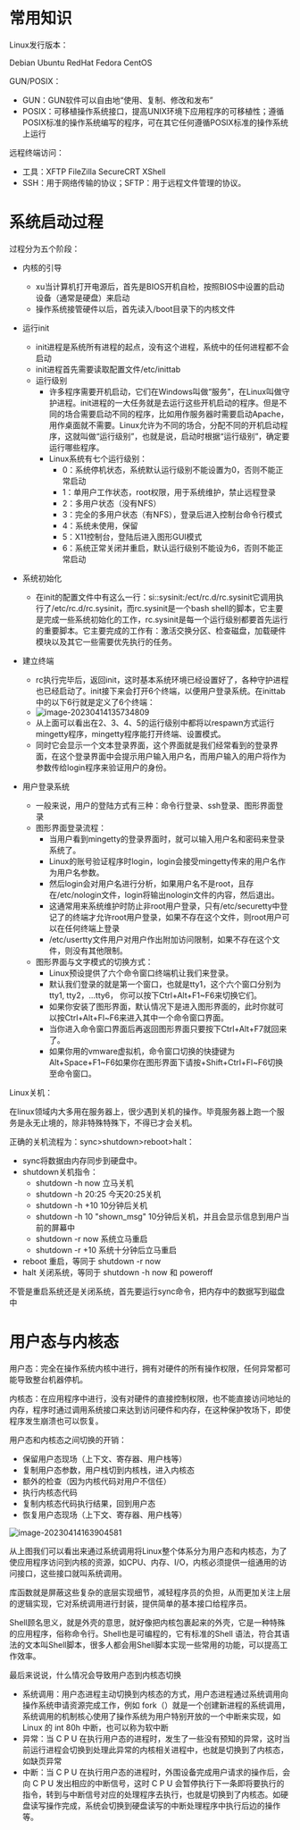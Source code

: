# 常用知识

Linux发行版本：

Debian Ubuntu RedHat Fedora CentOS



GUN/POSIX：

- GUN：GUN软件可以自由地“使用、复制、修改和发布”
- POSIX：可移植操作系统接口，提高UNIX环境下应用程序的可移植性；遵循POSIX标准的操作系统编写的程序，可在其它任何遵循POSIX标准的操作系统上运行



远程终端访问：

- 工具：XFTP FileZilla SecureCRT XShell
- SSH：用于网络传输的协议；SFTP：用于远程文件管理的协议。



# 系统启动过程

过程分为五个阶段：

- 内核的引导
  - xu当计算机打开电源后，首先是BIOS开机自检，按照BIOS中设置的启动设备（通常是硬盘）来启动
  - 操作系统接管硬件以后，首先读入/boot目录下的内核文件
- 运行init
  - init进程是系统所有进程的起点，没有这个进程，系统中的任何进程都不会启动
  - init进程首先需要读取配置文件/etc/inittab
  - 运行级别
    - 许多程序需要开机启动，它们在Windows叫做“服务”，在Linux叫做守护进程。init进程的一大任务就是去运行这些开机启动的程序。但是不同的场合需要启动不同的程序，比如用作服务器时需要启动Apache，用作桌面就不需要。Linux允许为不同的场合，分配不同的开机启动程序，这就叫做“运行级别”，也就是说，启动时根据“运行级别”，确定要运行哪些程序。
    - Linux系统有七个运行级别：
      - 0：系统停机状态，系统默认运行级别不能设置为0，否则不能正常启动
      - 1：单用户工作状态，root权限，用于系统维护，禁止远程登录
      - 2：多用户状态（没有NFS）
      - 3：完全的多用户状态（有NFS），登录后进入控制台命令行模式
      - 4：系统未使用，保留
      - 5：X11控制台，登陆后进入图形GUI模式
      - 6：系统正常关闭并重启，默认运行级别不能设为6，否则不能正常启动
- 系统初始化
  - 在init的配置文件中有这么一行：si::sysinit:/ect/rc.d/rc.sysinit它调用执行了/etc/rc.d/rc.sysinit，而rc.sysinit是一个bash shell的脚本，它主要是完成一些系统初始化的工作，rc.sysinit是每一个运行级别都要首先运行的重要脚本。它主要完成的工作有：激活交换分区、检查磁盘，加载硬件模块以及其它一些需要优先执行的任务。
- 建立终端
  - rc执行完毕后，返回init，这时基本系统环境已经设置好了，各种守护进程也已经启动了。init接下来会打开6个终端，以便用户登录系统。在inittab中的以下6行就是定义了6个终端：
  - ![image-20230414135734809](E:\personal\CSLibrary\09_Linux\imgs\image-20230414135734809.png)
  - 从上面可以看出在2、3、4、5的运行级别中都将以respawn方式运行mingetty程序，mingetty程序能打开终端、设置模式。
  - 同时它会显示一个文本登录界面，这个界面就是我们经常看到的登录界面，在这个登录界面中会提示用户输入用户名，而用户输入的用户将作为参数传给login程序来验证用户的身份。

- 用户登录系统
  - 一般来说，用户的登陆方式有三种：命令行登录、ssh登录、图形界面登录
  - 图形界面登录流程：
    - 当用户看到mingetty的登录界面时，就可以输入用户名和密码来登录系统了。
    - Linux的账号验证程序时login，login会接受mingetty传来的用户名作为用户名参数。
    - 然后login会对用户名进行分析，如果用户名不是root，且存在/etc/nologin文件，login将输出nologin文件的内容，然后退出。
    - 这通常用来系统维护时防止非root用户登录，只有/etc/securetty中登记了的终端才允许root用户登录，如果不存在这个文件，则root用户可以在任何终端上登录
    - /etc/usertty文件用户对用户作出附加访问限制，如果不存在这个文件，则没有其他限制。
  - 图形界面与文字模式的切换方式：
    - Linux预设提供了六个命令窗口终端机让我们来登录。
    - 默认我们登录的就是第一个窗口，也就是tty1，这个六个窗口分别为tty1, tty2，...tty6，
      你可以按下Ctrl+Alt+F1~F6来切换它们。
    - 如果你安装了图形界面，默认情况下是进入图形界面的，此时你就可以按Ctrl+Alt+Fl~F6来进入其中一个命令窗口界面。
    - 当你进入命令窗口界面后再返回图形界面只要按下Ctrl+Alt+F7就回来了。
    - 如果你用的vmware虚拟机，命令窗口切换的快捷键为Alt+Space+F1~F6如果你在图形界面下请按+Shift+Ctrl+Fl~F6切换至命令窗口。

Linux关机：

在linux领域内大多用在服务器上，很少遇到关机的操作。毕竟服务器上跑一个服务是永无止境的，除非特殊特殊下，不得已才会关机。

正确的关机流程为：sync>shutdown>reboot>halt：

- sync将数据由内存同步到硬盘中。
- shutdown关机指令：
  - shutdown -h now 立马关机
  - shutdown -h 20:25 今天20:25关机
  - shutdown -h +10 10分钟后关机
  - shutdown -h 10 "shown_msg" 10分钟后关机，并且会显示信息到用户当前的屏幕中
  - shutdown -r now 系统立马重启
  - shutdown -r +10 系统十分钟后立马重启
- reboot 重启，等同于 shutdown -r now
- halt 关闭系统，等同于 shutdown -h now 和 poweroff

不管是重启系统还是关闭系统，首先要运行sync命令，把内存中的数据写到磁盘中

# 用户态与内核态

用户态：完全在操作系统内核中进行，拥有对硬件的所有操作权限，任何异常都可能导致整台机器停机。

内核态：在应用程序中进行，没有对硬件的直接控制权限，也不能直接访问地址的内存，程序时通过调用系统接口来达到访问硬件和内存，在这种保护牧场下，即使程序发生崩溃也可以恢复。

用户态和内核态之间切换的开销：

- 保留用户态现场（上下文、寄存器、用户栈等）
- 复制用户态参数，用户栈切到内核栈，进入内核态
- 额外的检查（因为内核代码对用户不信任）
- 执行内核态代码
- 复制内核态代码执行结果，回到用户态
- 恢复用户态现场（上下文、寄存器、用户栈等）

![image-20230414163904581](E:\personal\CSLibrary\09_Linux\imgs\image-20230414163904581.png)

从上图我们可以看出来通过系统调用将Linux整个体系分为用户态和内核态，为了使应用程序访问到内核的资源，如CPU、内存、I/O，内核必须提供一组通用的访问接口，这些接口就叫系统调用。

库函数就是屏蔽这些复杂的底层实现细节，减轻程序员的负担，从而更加关注上层的逻辑实现，它对系统调用进行封装，提供简单的基本接口给程序员。

Shell顾名思义，就是外壳的意思，就好像把内核包裹起来的外壳，它是一种特殊的应用程序，俗称命令行。Shell也是可编程的，它有标准的Shell 语法，符合其语法的文本叫Shell脚本，很多人都会用Shell脚本实现一些常用的功能，可以提高工作效率。

最后来说说，什么情况会导致用户态到内核态切换

- 系统调用：用户态进程主动切换到内核态的方式，用户态进程通过系统调用向操作系统申请资源完成工作，例如 fork（）就是一个创建新进程的系统调用，系统调用的机制核心使用了操作系统为用户特别开放的一个中断来实现，如Linux 的 int 80h 中断，也可以称为软中断
- 异常：当 C P U 在执行用户态的进程时，发生了一些没有预知的异常，这时当前运行进程会切换到处理此异常的内核相关进程中，也就是切换到了内核态，如缺页异常
- 中断：当 C P U 在执行用户态的进程时，外围设备完成用户请求的操作后，会向 C P U 发出相应的中断信号，这时 C P U 会暂停执行下一条即将要执行的指令，转到与中断信号对应的处理程序去执行，也就是切换到了内核态。如硬盘读写操作完成，系统会切换到硬盘读写的中断处理程序中执行后边的操作等。

